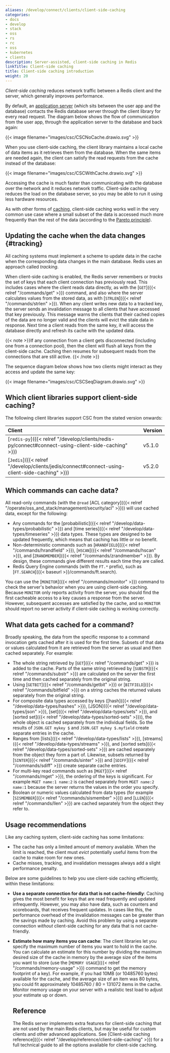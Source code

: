 ```yaml
---
aliases: /develop/connect/clients/client-side-caching
categories:
- docs
- develop
- stack
- oss
- rs
- rc
- oss
- kubernetes
- clients
description: Server-assisted, client-side caching in Redis
linkTitle: Client-side caching
title: Client-side caching introduction
weight: 20
---
```


*Client-side caching* reduces network traffic between
a Redis client and the server, which generally improves performance.

By default, an [application server](https://en.wikipedia.org/wiki/Application_server)
(which sits between the user app and the database) contacts the
Redis database server through the client library for every read request.
The diagram below shows the flow of communication from the user app,
through the application server to the database and back again:

{{< image filename="images/csc/CSCNoCache.drawio.svg" >}}

When you use client-side caching, the client library
maintains a local cache of data items as it retrieves them
from the database. When the same items are needed again, the client
can satisfy the read requests from the cache instead of the database:

{{< image filename="images/csc/CSCWithCache.drawio.svg" >}}

Accessing the cache is much faster than communicating with the database over the
network and it reduces network traffic. Client-side caching reduces
the load on the database server, so you may be able to run it using less hardware
resources.

As with other forms of [caching](https://en.wikipedia.org/wiki/Cache_(computing)),
client-side caching works well in the very common use case where a small subset of the data
is accessed much more frequently than the rest of the data (according
to the [Pareto principle](https://en.wikipedia.org/wiki/Pareto_principle)).

## Updating the cache when the data changes {#tracking}

All caching systems must implement a scheme to update data in the cache
when the corresponding data changes in the main database. Redis uses an
approach called *tracking*.

When client-side caching is enabled, the Redis server remembers or *tracks* the set of keys
that each client connection has previously read. This includes cases where the client
reads data directly, as with the [`GET`]({{< relref "/commands/get" >}})
command, and also where the server calculates values from the stored data,
as with [`STRLEN`]({{< relref "/commands/strlen" >}}). When any client
writes new data to a tracked key, the server sends an invalidation message
to all clients that have accessed that key previously. This message warns
the clients that their cached copies of the data are no longer valid and the clients
will evict the stale data in response. Next time a client reads from
the same key, it will access the database directly and refresh its cache
with the updated data.

{{< note >}}If any connection from a client gets disconnected (including
one from a connection pool), then the client will flush all keys from the
client-side cache. Caching then resumes for subsequent reads from the
connections that are still active.
{{< /note >}}

The sequence diagram below shows how two clients might interact as they
access and update the same key:

{{< image filename="images/csc/CSCSeqDiagram.drawio.svg" >}}

## Which client libraries support client-side caching?

The following client libraries support CSC from the stated version onwards:

| Client | Version |
| :-- | :-- |
| [`redis-py`]({{< relref "/develop/clients/redis-py/connect#connect-using-client-side-caching" >}}) | v5.1.0 |
| [`Jedis`]({{< relref "/develop/clients/jedis/connect#connect-using-client-side-caching" >}}) | v5.2.0 |

## Which commands can cache data?

All read-only commands (with the `@read`
[ACL category]({{< relref "/operate/oss_and_stack/management/security/acl" >}}))
will use cached data, except for the following:

-   Any commands for the
    [probabilistic]({{< relref "/develop/data-types/probabilistic" >}}) and
    [time series]({{< relref "/develop/data-types/timeseries" >}}) data types.
    These types are designed to be updated frequently, which means that caching
    has little or no benefit.
-   Non-deterministic commands such as [`HRANDFIELD`]({{< relref "/commands/hrandfield" >}}),
    [`HSCAN`]({{< relref "/commands/hscan" >}}),
    and [`ZRANDMEMBER`]({{< relref "/commands/zrandmember" >}}). By design, these commands
    give different results each time they are called.
-   Redis Query Engine commands (with the `FT.*` prefix), such as
    [`FT.SEARCH`]({{< baseurl >}}/commands/ft.search).

You can use the [`MONITOR`]({{< relref "/commands/monitor" >}}) command to
check the server's behavior when you are using client-side caching. Because `MONITOR` only
reports activity from the server, you should find the first cacheable
access to a key causes a response from the server. However, subsequent
accesses are satisfied by the cache, and so `MONITOR` should report no
server activity if client-side caching is working correctly.

## What data gets cached for a command?

Broadly speaking, the data from the specific response to a command invocation
gets cached after it is used for the first time. Subsets of that data
or values calculated from it are retrieved from the server as usual and
then cached separately. For example:

-   The whole string retrieved by [`GET`]({{< relref "/commands/get" >}})
    is added to the cache. Parts of the same string retrieved by
    [`SUBSTR`]({{< relref "/commands/substr" >}}) are calculated on the
    server the first time and then cached separately from the original
    string.
-   Using [`GETBIT`]({{< relref "/commands/getbit" >}}) or
    [`BITFIELD`]({{< relref "/commands/bitfield" >}}) on a string
    caches the returned values separately from the original string.
-   For composite data types accessed by keys
    ([hash]({{< relref "/develop/data-types/hashes" >}}),
    [JSON]({{< relref "/develop/data-types/json" >}}),
    [set]({{< relref "/develop/data-types/sets" >}}), and
    [sorted set]({{< relref "/develop/data-types/sorted-sets" >}})),
    the whole object is cached separately from the individual fields.
    So the results of `JSON.GET mykey $` and `JSON.GET mykey $.myfield` create
    separate entries in the cache.
-   Ranges from [lists]({{< relref "/develop/data-types/lists" >}}),
    [streams]({{< relref "/develop/data-types/streams" >}}),
    and [sorted sets]({{< relref "/develop/data-types/sorted-sets" >}})
    are cached separately from the object they form a part of. Likewise,
    subsets returned by [`SINTER`]({{< relref "/commands/sinter" >}}) and
    [`SDIFF`]({{< relref "/commands/sdiff" >}}) create separate cache entries.
-   For multi-key read commands such as [`MGET`]({{< relref "/commands/mget" >}}),
    the ordering of the keys is significant. For example `MGET name:1 name:2` is
    cached separately from `MGET name:2 name:1` because the server returns the
    values in the order you specify.
-   Boolean or numeric values calculated from data types (for example 
    [`SISMEMBER`]({{< relref "/commands/sismember" >}})) and
    [`LLEN`]({{< relref "/commands/llen" >}}) are cached separately from the
    object they refer to.

## Usage recommendations

Like any caching system, client-side caching has some limitations:

-   The cache has only a limited amount of memory available. When the limit
    is reached, the client must *evict* potentially useful items from the
    cache to make room for new ones.
-   Cache misses, tracking, and invalidation messages always add a slight
    performance penalty.

Below are some guidelines to help you use client-side caching efficiently, within these
limitations:

-   **Use a separate connection for data that is not cache-friendly**:
    Caching gives the most benefit
    for keys that are read frequently and updated infrequently. However, you
    may also have data, such as counters and scoreboards, that receives frequent
    updates. In cases like this, the performance overhead of the invalidation
    messages can be greater than the savings made by caching. Avoid this problem
    by using a separate connection *without* client-side caching for any data that is
    not cache-friendly.
-   **Estimate how many items you can cache**: The client libraries let you
    specify the maximum number of items you want to hold in the cache. You
    can calculate an estimate for this number by dividing the 
    maximum desired size of the
    cache in memory by the average size of the items you want to store
    (use the [`MEMORY USAGE`]({{< relref "/commands/memory-usage" >}})
    command to get the memory footprint of a key). For example, if you had
    10MB (or 10485760 bytes) available for the cache, and the average
    size of an item was 80 bytes, you could fit approximately
    10485760 / 80 = 131072 items in the cache. Monitor memory usage
    on your server with a realistic test load to adjust your estimate
    up or down.

    ## Reference

    The Redis server implements extra features for client-side caching that are not used by
    the main Redis clients, but may be useful for custom clients and other
    advanced applications. See
    [Client-side caching reference]({{< relref "/develop/reference/client-side-caching" >}})
    for a full technical guide to all the options available for client-side caching.
